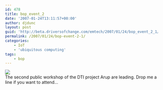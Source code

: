 ```yaml
---
id: 478
title: bop_event_2
date: '2007-01-24T13:11:57+00:00'
author: djdunc
layout: post
guid: 'http://beta.driversofchange.com/emtech/2007/01/24/bop_event_2_1/'
permalink: /2007/01/24/bop-event-2-1/
categories:
    - IoT
    - 'ubiquitous computing'
tags:
    - bop
---
```


[![](https://i0.wp.com/farm1.static.flickr.com/155/367973908_c33f81c961.jpg?w=1170)](http://www.flickr.com/photos/pseudonomad/367973908/ "bop_event_2 on Flickr - Photo Sharing!")  
The second public workshop of the DTI project Arup are leading. Drop me a line if you want to attend…